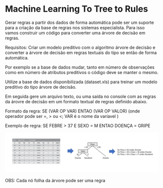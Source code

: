 # Machine Learning To Tree to Rules

Gerar regras a partir dos dados de forma automática pode ser um suporte para a criação da base de regras nos sistemas especialista. Para isso vamos construir um código para converter uma árvore de decisão em regras. 

Requisitos:
Criar um modelo preditivo com o algoritmo árvore de decisão e converter a árvore de decisão em regras textuais do tipo se então de forma automática.

Por exemplo se a base de dados mudar, tanto em número de observações como em número de atributos preditivos o código deve se manter o mesmo.

Utilize a base de dados disponibilizada (dataset.xls) para treinar um modelo preditivo do tipo árvore de decisão.

Em seguida gere um arquivo texto, ou uma saída no console com as regras da árovre de decisão em um formato textual de regras definido abaixo.

Formato da regra: 
SE (VAR OP VAR) ENTAO (VAR OP VALOR) (onde operador pode ser =, > ou <; VAR é o nome da varíavel ) 

Exemplo de regra:
SE FEBRE > 37 E SEXO = M ENTAO DOENÇA = GRIPE

![Arquitetura](https://github.com/giseldo/ml_to_tree_to_rules/blob/main/arquitetura.png)

OBS: Cada nó folha da árvore pode  ser uma regra
